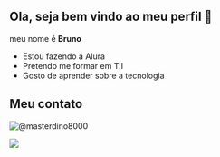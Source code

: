 ## Ola, seja bem vindo ao meu perfil 🙂

meu nome é **Bruno**

- Estou fazendo a Alura 
- Pretendo me formar em T.I
- Gosto de aprender sobre a tecnologia

## Meu contato

![@masterdino8000](https://www.instagram.com/masterdino8000/?igsh=cjhrbDRheW1saHNh)

![](https://media1.tenor.com/m/bT7aD_J__OoAAAAC/damiosanrus.gif)
